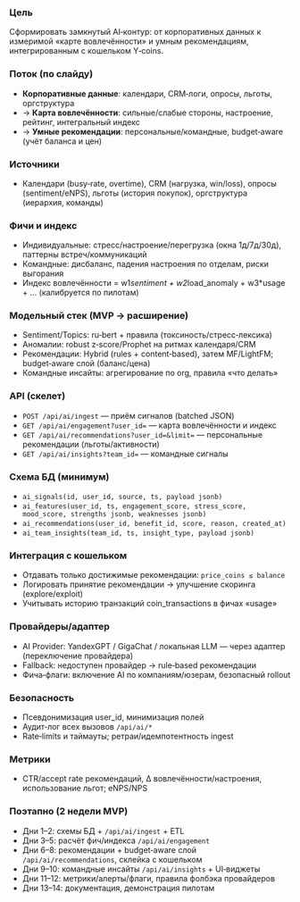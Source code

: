 ### Цель
Сформировать замкнутый AI‑контур: от корпоративных данных к измеримой «карте вовлечённости» и умным рекомендациям, интегрированным с кошельком Y‑coins.

### Поток (по слайду)
- **Корпоративные данные**: календари, CRM‑логи, опросы, льготы, оргструктура
- → **Карта вовлечённости**: сильные/слабые стороны, настроение, рейтинг, интегральный индекс
- → **Умные рекомендации**: персональные/командные, budget‑aware (учёт баланса и цен)

### Источники
- Календари (busy‑rate, overtime), CRM (нагрузка, win/loss), опросы (sentiment/eNPS), льготы (история покупок), оргструктура (иерархия, команды)

### Фичи и индекс
- Индивидуальные: стресс/настроение/перегрузка (окна 1д/7д/30д), паттерны встреч/коммуникаций
- Командные: дисбаланс, падения настроения по отделам, риски выгорания
- Индекс вовлечённости = w1*sentiment + w2*load_anomaly + w3*usage + … (калибруется по пилотам)

### Модельный стек (MVP → расширение)
- Sentiment/Topics: ru‑bert + правила (токсиность/стресс‑лексика)
- Аномалии: robust z‑score/Prophet на ритмах календаря/CRM
- Рекомендации: Hybrid (rules + content‑based), затем MF/LightFM; budget‑aware слой (баланс/цена)
- Командные инсайты: агрегирование по org, правила «что делать»

### API (скелет)
- `POST /api/ai/ingest` — приём сигналов (batched JSON)
- `GET /api/ai/engagement?user_id=` — карта вовлечённости и индекс
- `GET /api/ai/recommendations?user_id=&limit=` — персональные рекомендации (льготы/активности)
- `GET /api/ai/insights?team_id=` — командные сигналы

### Схема БД (минимум)
- `ai_signals(id, user_id, source, ts, payload jsonb)`
- `ai_features(user_id, ts, engagement_score, stress_score, mood_score, strengths jsonb, weaknesses jsonb)`
- `ai_recommendations(user_id, benefit_id, score, reason, created_at)`
- `ai_team_insights(team_id, ts, insight_type, payload jsonb)`

### Интеграция с кошельком
- Отдавать только достижимые рекомендации: `price_coins ≤ balance`
- Логировать принятие рекомендации → улучшение скоринга (explore/exploit)
- Учитывать историю транзакций coin_transactions в фичах «usage»

### Провайдеры/адаптер
- AI Provider: YandexGPT / GigaChat / локальная LLM — через адаптер (переключение провайдера)
- Fallback: недоступен провайдер → rule‑based рекомендации
- Фича‑флаги: включение AI по компаниям/юзерам, безопасный rollout

### Безопасность
- Псевдонимизация user_id, минимизация полей
- Аудит‑лог всех вызовов `/api/ai/*`
- Rate‑limits и таймауты; ретраи/идемпотентность ingest

### Метрики
- CTR/accept rate рекомендаций, Δ вовлечённости/настроения, использование льгот; eNPS/NPS

### Поэтапно (2 недели MVP)
- Дни 1–2: схемы БД + `/api/ai/ingest` + ETL
- Дни 3–5: расчёт фич/индекса `/api/ai/engagement`
- Дни 6–8: рекомендации + budget‑aware слой `/api/ai/recommendations`, склейка с кошельком
- Дни 9–10: командные инсайты `/api/ai/insights` + UI‑виджеты
- Дни 11–12: метрики/алерты/флаги, правила фолбэка провайдеров
- Дни 13–14: документация, демонстрация пилотам

